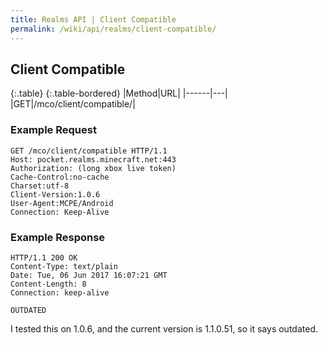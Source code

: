 ```yaml
---
title: Realms API | Client Compatible
permalink: /wiki/api/realms/client-compatible/
---
```

## Client Compatible

{:.table}
{:.table-bordered}
|Method|URL|
|------|---|
|GET|/mco/client/compatible/|
  
### Example Request

```
GET /mco/client/compatible HTTP/1.1
Host: pocket.realms.minecraft.net:443
Authorization: (long xbox live token)
Cache-Control:no-cache
Charset:utf-8
Client-Version:1.0.6
User-Agent:MCPE/Android
Connection: Keep-Alive
```

### Example Response

```
HTTP/1.1 200 OK
Content-Type: text/plain
Date: Tue, 06 Jun 2017 16:07:21 GMT
Content-Length: 8
Connection: keep-alive

OUTDATED
```

I tested this on 1.0.6, and the current version is 1.1.0.51, so it says outdated.
